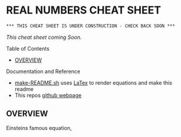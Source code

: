 # REAL NUMBERS CHEAT SHEET

```txt
*** THIS CHEAT SHEET IS UNDER CONSTRUCTION - CHECK BACK SOON ***
```

_This cheat sheet coming Soon._

Table of Contents

* [OVERVIEW](https://github.com/JeffDeCola/my-cheat-sheets/tree/master/other/stem/math/pure/number-systems/real-numbers-cheat-sheet#overview)

Documentation and Reference

* [make-README.sh](https://github.com/JeffDeCola/my-cheat-sheets/blob/master/other/stem/math/pure/number-systems/real-numbers-cheat-sheet/make-README.sh)
  uses
  [LaTex](https://github.com/JeffDeCola/my-cheat-sheets/tree/master/software/development/languages/latex-cheat-sheet)
  to render equations and make this readme
* This repos
  [github webpage](https://jeffdecola.github.io/my-cheat-sheets/)

## OVERVIEW

Einsteins famous equation,

<p align="center"><img src="svgs/3abb8c75967ebfdd6439c56912f3d75a.svg?invert_in_darkmode" align="middle" width="63.09925874999999pt" height="14.202794099999998pt" /></p>
